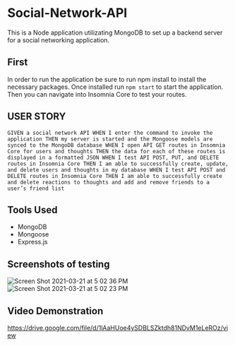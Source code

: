 # Social-Network-API

This is a Node application utilizating MongoDB to set up a backend server for a social networking application. 

## First

In order to run the application be sure to run npm install to install the necessary packages. Once installed run `npm start` to start the application. Then you can navigate into Insomnia Core to test your routes. 

## USER STORY
`GIVEN a social network API
WHEN I enter the command to invoke the application
THEN my server is started and the Mongoose models are synced to the MongoDB database
WHEN I open API GET routes in Insomnia Core for users and thoughts
THEN the data for each of these routes is displayed in a formatted JSON
WHEN I test API POST, PUT, and DELETE routes in Insomnia Core
THEN I am able to successfully create, update, and delete users and thoughts in my database
WHEN I test API POST and DELETE routes in Insomnia Core
THEN I am able to successfully create and delete reactions to thoughts and add and remove friends to a user’s friend list`

## Tools Used
* MongoDB
* Mongoose
* Express.js

## Screenshots of testing
![Screen Shot 2021-03-21 at 5 02 36 PM](https://user-images.githubusercontent.com/73445178/111923948-72f73400-8a67-11eb-8002-d8717a241b46.png)
![Screen Shot 2021-03-21 at 5 02 23 PM](https://user-images.githubusercontent.com/73445178/111923950-75598e00-8a67-11eb-9458-3d4f22a0733e.png)

## Video Demonstration 
https://drive.google.com/file/d/1lAaHUoe4ySDBLSZktdh81NDvM1eLeROz/view
